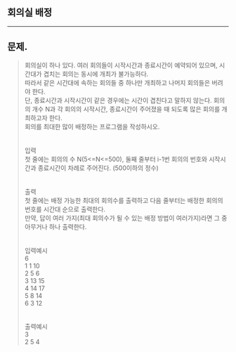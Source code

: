 ## 회의실 배정
___
## 문제.
> 회의실이 하나 있다. 여러 회의들이 시작시간과 종료시간이 예약되어 있으며, 시간대가 겹치는 회의는 동시에 개최가 불가능하다. </br>
> 따라서 같은 시간대에 속하는 회의들 중 하나만 개최하고 나머지 회의들은 버려야 한다.</br>
> 단, 종료시간과 시작시간이 같은 경우에는 시간이 겹친다고 말하지 않는다. 회의의 개수 N과 각 회의의 시작시간, 종료시간이 주어졌을 때 되도록 많은 회의를 개최하고자 한다.</br>
> 회의를 최대한 많이 배정하는 프로그램을 작성하시오.</br>
> </br></br>
> 입력</br>
> 첫 줄에는 회의의 수 N(5<=N<=500), 둘째 줄부터 i-1번 회의의 번호와 시작시간과 종료시간이 차례로 주어진다. (500이하의 정수)</br>
> </br></br>
> 출력</br>
> 첫 줄에는 배정 가능한 최대의 회의수를 출력하고 다음 줄부터는 배정한 회의의 번호를 시간대 순으로 출력한다. </br>
> 만약, 답이 여러 가지(최대 회의수가 될 수 있는 배정 방법이 여러가지)라면 그 중 아무거나 하나 출력한다.</br>
> </br></br>
> 입력예시</br>
> 6</br>
> 1 1 10</br>
> 2 5 6</br>
> 3 13 15</br>
> 4 14 17</br>
> 5 8 14</br>
> 6 3 12</br>
> </br></br>
> 출력예시</br>
> 3</br>
> 2 5 4 </br>